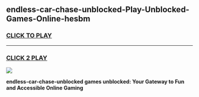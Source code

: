 
## endless-car-chase-unblocked-Play-Unblocked-Games-Online-hesbm
<h3>
<a href="https://premium76.site?title=endless-car-chase-unblocked&ref=25A">CLICK TO PLAY</a></h3>
<hr>

<h3>
<a href="https://premium76.site?title=endless-car-chase-unblocked&ref=25A">CLICK 2 PLAY</a>
  
</h3>

<a href="https://premium76.site?title=endless-car-chase-unblocked&ref=25A"><img src="https://clearcache.store/games.png"></a>


**endless-car-chase-unblocked games unblocked: Your Gateway to Fun and Accessible Online Gaming**
